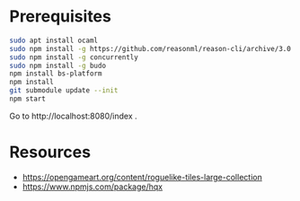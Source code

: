 # Prerequisites

```bash
sudo apt install ocaml
sudo npm install -g https://github.com/reasonml/reason-cli/archive/3.0.4-bin-linux.tar.gz
sudo npm install -g concurrently
sudo npm install -g budo
npm install bs-platform
npm install
git submodule update --init
npm start
```

Go to http://localhost:8080/index .

# Resources
 - https://opengameart.org/content/roguelike-tiles-large-collection
 - https://www.npmjs.com/package/hqx
